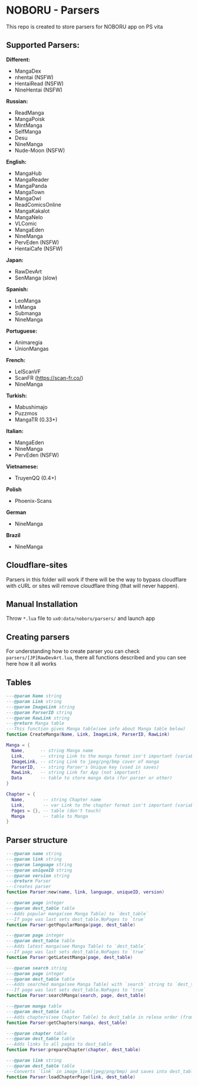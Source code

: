 # NOBORU - Parsers
This repo is created to store parsers for NOBORU app on PS vita
## Supported Parsers:
**Different:**
* MangaDex
* nhentai (NSFW)
* HentaiRead (NSFW)
* NineHentai (NSFW)

**Russian:**
* ReadManga
* MangaPoisk
* MintManga
* SelfManga
* Desu
* NineManga
* Nude-Moon (NSFW)

**English:**
* MangaHub
* MangaReader
* MangaPanda
* MangaTown
* MangaOwl
* ReadComicsOnline
* MangaKakalot
* MangaNelo
* VLComic
* MangaEden
* NineManga
* PervEden (NSFW)
* HentaiCafe (NSFW)

**Japan:**
* RawDevArt
* SenManga (slow)

**Spanish:**
* LeoManga
* InManga
* Submanga
* NineManga

**Portuguese:**
* Animaregia
* UnionMangas

**French:**
* LelScanVF
* ScanFR (https://scan-fr.co/)
* NineManga

**Turkish:**
* Mabushimajo
* Puzzmos
* MangaTR (0.33+)

**Italian:**
* MangaEden
* NineManga
* PervEden (NSFW)

**Vietnamese:**
* TruyenQQ (0.4+)

**Polish**
* Phoenix-Scans

**German**
* NineManga

**Brazil**
* NineManga

## Cloudflare-sites
  Parsers in this folder will work if there will be the way to bypass cloudflare with cURL or sites will remove cloudflare thing (that will never happen).

## Manual Installation
  Throw `*.lua` file to `ux0:data/noboru/parsers/` and launch app

## Creating parsers
  For understanding how to create parser you can check `parsers/[JP]RawDevArt.lua`, there all functions described and you can see here how it all works

## Tables
  ```Lua
  ---@param Name string
  ---@param Link string
  ---@param ImageLink string
  ---@param ParserID string
  ---@param RawLink string
  ---@return Manga table
  ---This function gives Manga table(see info about Manga table below)
  function CreateManga(Name, Link, ImageLink, ParserID, RawLink)

  Manga = {
	Name,      -- string Manga name
	Link,      -- string Link to the manga format isn't important (variable for parser)
	ImageLink, -- string Link to jpeg/png/bmp cover of manga
	ParserID,  -- string Parser's Unique key (used in saves)
	RawLink,   -- string Link for App (not important)
	Data       -- table to store manga data (for parser or other) 
  }
  
  Chapter = {
	Name,       -- string Chapter name
	Link,       -- var Link to the chapter format isn't important (variable for parser)
	Pages = {}, -- table (don't touch)
	Manga       -- table to Manga
  }
  ```
## Parser structure
  ```Lua
  ---@param name string
  ---@param link string
  ---@param language string
  ---@param uniqueID string
  ---@param version string
  ---@return Parser
  ---Creates parser
  function Parser:new(name, link, language, uniqueID, version)
  
  ---@param page integer
  ---@param dest_table table
  ---Adds popular manga(see Manga Table) to `dest_table`
  ---If page was last sets dest_table.NoPages to `true`
  function Parser:getPopularManga(page, dest_table)
  
  ---@param page integer
  ---@param dest_table table
  ---Adds latest manga(see Manga Table) to `dest_table`
  ---If page was last sets dest_table.NoPages to `true`
  function Parser:getLatestManga(page, dest_table)
  
  ---@param search string
  ---@param page integer
  ---@param dest_table table
  ---Adds searched manga(see Manga Table) with `search` string to `dest_table`
  ---If page was last sets dest_table.NoPages to `true`
  function Parser:searchManga(search, page, dest_table)
  
  ---@param manga table
  ---@param dest_table table
  ---Adds chapters(see Chapter Table) to dest_table in relese order (from 1st chapter to nth)
  function Parser:getChapters(manga, dest_table)
  
  ---@param chapter table
  ---@param dest_table table
  ---Adds links to all pages to dest_table
  function Parser:prepareChapter(chapter, dest_table)
  
  ---@param link string
  ---@param dest_table table
  ---Converts `link` in image_link(jpeg/png/bmp) and saves into dest_table.Link
  function Parser:loadChapterPage(link, dest_table)
 
  ```
